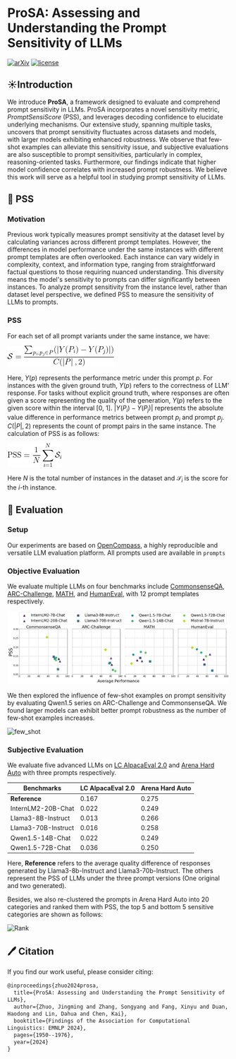 # ProSA: Assessing and Understanding the Prompt Sensitivity of LLMs

[![arXiv](https://img.shields.io/badge/arXiv-2410.12405-b31b1b.svg)](https://arxiv.org/abs/2410.12405)
[![license](https://img.shields.io/github/license/InternLM/opencompass.svg)](./LICENSE)

## ☀️Introduction

We introduce **ProSA**, a framework designed to evaluate and comprehend prompt sensitivity in LLMs. ProSA incorporates a novel sensitivity metric, *PromptSensiScore* (PSS), and leverages decoding confidence to elucidate underlying mechanisms. Our extensive study, spanning multiple tasks, uncovers that prompt sensitivity fluctuates across datasets and models, with larger models exhibiting enhanced robustness. We observe that few-shot examples can alleviate this sensitivity issue, and subjective evaluations are also susceptible to prompt sensitivities, particularly in complex, reasoning-oriented tasks. Furthermore, our findings indicate that higher model confidence correlates with increased prompt robustness. We believe this work will serve as a helpful tool in studying prompt sensitivity of LLMs.

## 🌲 PSS

### Motivation

Previous work typically measures prompt sensitivity at the dataset level by calculating variances across different prompt templates. However, the differences in model performance under the same instances with different prompt templates are often overlooked. Each instance can vary widely in complexity, context, and information type, ranging from straightforward factual questions to those requiring nuanced understanding. This diversity means the model's sensitivity to prompts can differ significantly between instances. To analyze prompt sensitivity from the instance level, rather than dataset level perspective, we defined PSS to measure the sensitivity of LLMs to prompts.

### PSS

For each set of all prompt variants under the same instance, we have:

![equation_s](assets/equation_s.png)

Here, $Y(p)$ represents the performance metric under this prompt $p$. For instances with the given ground truth, $Y(p)$ refers to the correctness of LLM' response. For tasks without explicit ground truth, where responses are often given a score representing the quality of the generation, $Y(p)$ refers to the given score within the interval [0, 1]. $\left | Y(P_i) - Y(P_j) \right |$ represents the absolute value difference in performance metrics between prompt $p_i$ and prompt $p_j$. $C(\left | P \right |, 2)$ represents the count of prompt pairs in the same instance. The calculation of PSS is as follows:

![equation_pss](assets/equation_pss.png)

Here $N$ is the total number of instances in the dataset and $\mathcal{S}_i$ is the score for the $i$-th instance.

## 📒 Evaluation

### Setup

Our experiments are based on [OpenCompass](https://github.com/open-compass/opencompass), a highly reproducible and versatile LLM evaluation platform. All prompts used are available in `prompts` 

### Objective Evaluation

We evaluate multiple LLMs on four benchmarks include [CommonsenseQA](https://arxiv.org/abs/1811.00937), [ARC-Challenge](https://arxiv.org/abs/1803.05457), [MATH](https://arxiv.org/abs/2103.03874), and [HumanEval](https://arxiv.org/abs/2107.03374), with 12 prompt templates respectively.

![Objective](./assets/main.png)

We then explored the influence of few-shot examples on prompt sensitivity by evaluating Qwen1.5 series on ARC-Challenge and CommonsenseQA. We found larger models can exhibit better prompt robustness as the number of few-shot examples increases.

![few_shot](./assets/few_shot.png)

### Subjective Evaluation

We evaluate five advanced LLMs on [LC AlpacaEval 2.0](https://github.com/tatsu-lab/alpaca_eval) and [Arena Hard Auto](https://github.com/lmarena/arena-hard-auto) with three prompts respectively.

| **Benchmarks**        | **LC AlpacaEval 2.0** | **Arena Hard Auto** |
|-----------------------|-----------------------|---------------------|
| **Reference**         | 0.167                 | 0.275               |
| InternLM2-20B-Chat     | 0.022                 | 0.249               |
| Llama3-8B-Instruct    | 0.013                 | 0.266               |
| Llama3-70B-Instruct   | 0.016                 | 0.258               |
| Qwen1.5-14B-Chat      | 0.022                 | 0.249               |
| Qwen1.5-72B-Chat      | 0.036                 | 0.250               |

Here, **Reference** refers to the average quality difference of responses generated by Llama3-8b-Instruct and Llama3-70b-Instruct. The others represent the PSS of LLMs under the three prompt versions (One original and two generated).

Besides, we also re-clustered the prompts in Arena Hard Auto into 20 categories and ranked them with PSS, the top 5 and bottom 5 sensitive categories are shown as follows:

![Rank](./assets/rank.png)



## 🖊️ Citation
If you find our work useful, please consider citing:
```
@inproceedings{zhuo2024prosa,
  title={ProSA: Assessing and Understanding the Prompt Sensitivity of LLMs},
  author={Zhuo, Jingming and Zhang, Songyang and Fang, Xinyu and Duan, Haodong and Lin, Dahua and Chen, Kai},
  booktitle={Findings of the Association for Computational Linguistics: EMNLP 2024},
  pages={1950--1976},
  year={2024}
}
```
